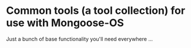 # Common tools (a tool collection) for use with Mongoose-OS

Just a bunch of base functionality you'll need everywhere ...
